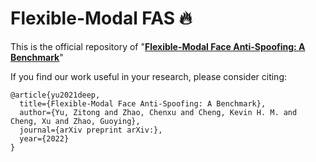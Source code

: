 # Flexible-Modal FAS 🔥

This is the official repository of "**[Flexible-Modal Face Anti-Spoofing: A Benchmark](https://arxiv.org/pdf/2106.14948.pdf)**"


If you find our work useful in your research, please consider citing:

    @article{yu2021deep,
      title={Flexible-Modal Face Anti-Spoofing: A Benchmark},
      author={Yu, Zitong and Zhao, Chenxu and Cheng, Kevin H. M. and Cheng, Xu and Zhao, Guoying},
      journal={arXiv preprint arXiv:},
      year={2022}
    }

